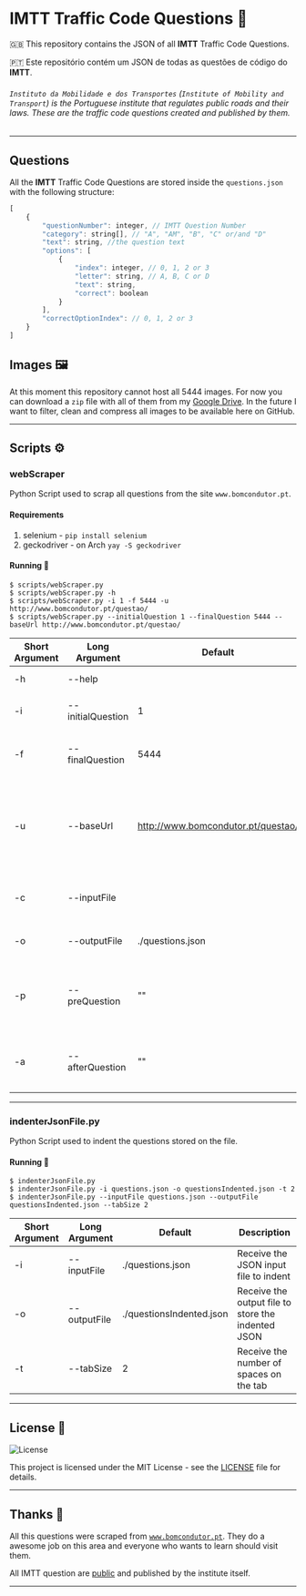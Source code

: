 # IMTT Traffic Code Questions 🚗

🇬🇧 This repository contains the JSON of all __IMTT__ Traffic Code Questions.

🇵🇹 Este repositório contém um JSON de todas as questões de código do __IMTT__.

###### `Instituto da Mobilidade e dos Transportes` (`Institute of Mobility and Transport`) is the Portuguese institute that regulates public roads and their laws. These are the traffic code questions created and published by them.

---

## Questions

All the __IMTT__ Traffic Code Questions are stored inside the `questions.json` with the following structure:

```javascript
[
	{
		"questionNumber": integer, // IMTT Question Number
		"category": string[], // "A", "AM", "B", "C" or/and "D"
		"text": string, //the question text
		"options": [
			{
				"index": integer, // 0, 1, 2 or 3
				"letter": string, // A, B, C or D
				"text": string,
				"correct": boolean
			}
		],
		"correctOptionIndex": // 0, 1, 2 or 3
	}
]
```

## Images 🖼️

At this moment this repository cannot host all 5444 images. For now you can download a `zip` file with all of them from my [Google Drive](https://drive.google.com/file/d/1MTK28xy2wxA_jBakk_1hWoe2gkHoLlBh/view). In the future I want to filter, clean and compress all images to be available here on GitHub.

---

## Scripts ⚙️

### webScraper

Python Script used to scrap all questions from the site `www.bomcondutor.pt`.

#### Requirements

1. selenium - `pip install selenium`
2. geckodriver - on Arch `yay -S geckodriver`

#### Running 🚀

```console
$ scripts/webScraper.py
$ scripts/webScraper.py -h
$ scripts/webScraper.py -i 1 -f 5444 -u http://www.bomcondutor.pt/questao/
$ scripts/webScraper.py --initialQuestion 1 --finalQuestion 5444 --baseUrl http://www.bomcondutor.pt/questao/
```

| Short Argument | Long Argument     | Default                          | Description                                                                                                      |
|----------------|-------------------|----------------------------------|------------------------------------------------------------------------------------------------------------------|
|-h              | --help            |                                  | Show help menu                                                                                                   |
|-i              | --initialQuestion | 1                                | Receive the first question to scrap                                                                              |
|-f              | --finalQuestion   | 5444                             | Receive the last (included) question to scrap                                                                    |
|-u              | --baseUrl         |http://www.bomcondutor.pt/questao/| Receive the base url to use on scrap. Need be a copy of `bomcondutor.pt`. Can be used offline copies of the site |
|-c              | --inputFile       |                                  | Receive the input file to continue the JSON                                                                      |
|-o              | --outputFile      | ./questions.json                 | Receive the output file to store the JSON                                                                        |
|-p              | --preQuestion     | ""                               | Receive the string to use before question number on the URL. Ex.: ".html"                                        |
|-a              | --afterQuestion   | ""                               | Receive the string to use after question number on the URL                                                       |

---

### indenterJsonFile.py

Python Script used to indent the questions stored on the file.

#### Running 🚀

```console
$ indenterJsonFile.py
$ indenterJsonFile.py -i questions.json -o questionsIndented.json -t 2
$ indenterJsonFile.py --inputFile questions.json --outputFile questionsIndented.json --tabSize 2
```

| Short Argument | Long Argument     | Default                          | Description                                        |
|----------------|-------------------|----------------------------------|----------------------------------------------------|
|-i              | --inputFile       | ./questions.json                 | Receive the JSON input file to indent              |
|-o              | --outputFile      | ./questionsIndented.json         | Receive the output file to store the indented JSON |
|-t              | --tabSize         | 2                                | Receive the number of spaces on the tab            |

---

## License 📝

<img alt="License" src="https://img.shields.io/badge/license-MIT-%2304D361">

This project is licensed under the MIT License - see the [LICENSE](LICENSE) file for details.

---

## Thanks 🙏

All this questions were scraped from [`www.bomcondutor.pt`](https://www.bomcondutor.pt). They do a awesome job on this area and everyone who wants to learn should visit them.

All IMTT question are [public](https://www.imt-ip.pt/sites/IMTT/Portugues/Condutores/PerguntasExames/Paginas/PerguntasExamesAtualizacao.aspx) and published by the institute itself.

---
